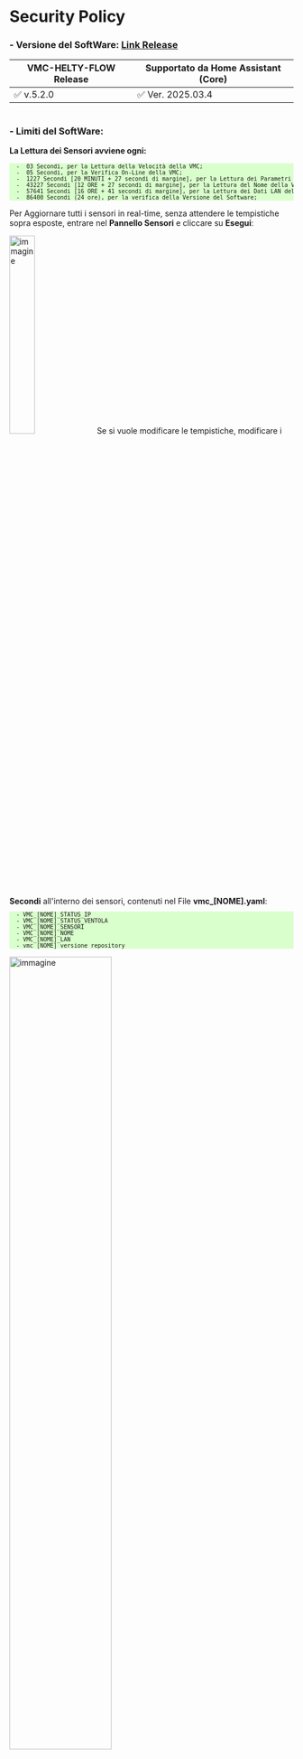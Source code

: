 # Security Policy

### - Versione del SoftWare: [Link Release](https://github.com/DanRobo76/VMC-HELTY-FLOW/releases)

|          VMC-HELTY-FLOW Release          | Supportato da Home Assistant (Core)     |
| ---------------------------------------- | ----------------------------------------|
|  :white_check_mark: v.5.2.0              | :white_check_mark:   Ver. 2025.03.4     |
#
### - Limiti del SoftWare:<br>
<strong>La Lettura dei Sensori avviene ogni:</strong>
<pre style="font-size:10px; background-color: #d9ffcc;">
  -  03 Secondi, per la Lettura della Velocità della VMC;
  -  05 Secondi, per la Verifica On-Line della VMC;
  -  1227 Secondi [20 MINUTI + 27 secondi di margine], per la Lettura dei Parametri Ambientali della VMC;
  -  43227 Secondi [12 ORE + 27 secondi di margine], per la Lettura del Nome della VMC;
  -  57641 Secondi [16 ORE + 41 secondi di margine], per la Lettura dei Dati LAN della VMC;
  -  86400 Secondi (24 ore), per la verifica della Versione del Software; 
</pre>

Per Aggiornare tutti i sensori in real-time, senza attendere le tempistiche sopra esposte, entrare nel <strong>Pannello Sensori</strong> e cliccare su <strong>Esegui</strong>:

<img src="https://github-production-user-asset-6210df.s3.amazonaws.com/102819027/282233328-e868765e-e023-42cc-b371-64c0e99f36ad.png" alt="immagine" style="width:30%;">
Se si vuole modificare le tempistiche, modificare i <strong>Secondi</strong> all'interno dei sensori, contenuti nel File <strong>vmc_[NOME].yaml</strong>:<br> 
<pre style="font-size:10px; background-color: #d9ffcc;">
  - VMC_[NOME]_STATUS_IP
  - VMC_[NOME]_STATUS_VENTOLA
  - VMC_[NOME]_SENSORI
  - VMC_[NOME]_NOME
  - VMC_[NOME]_LAN
  - vmc_[NOME]_versione_repository
</pre>

<img src="https://github-production-user-asset-6210df.s3.amazonaws.com/102819027/282233228-95b0fa20-8308-49eb-a75d-d4f7183c9d7d.png" alt="immagine" style="width:60%;"><br>

e riavviare Home Assistant.

#
### - In fase di Verifica la Lettura della Temperatura Interna o Esterna minore di 0 °C:<br>     

<img src="https://github-production-user-asset-6210df.s3.amazonaws.com/102819027/282232595-cb4de785-90b8-426d-8e89-31c2244fac8d.png" alt="immagine" style="width:30%;"><br>
Condividi la stringa evidenziata dalla Freccia, per E-mail a: <a href="mailto:danilo.robotti@gmail.com">danilo.robotti@gmail.com</a>
<br><br>
Esempio Stringa dei Sensori Ambientali da Condividere:
<br>
<pre style="font-size:10px; background-color: #d9ffcc;">
VMGI,00209,00196,00708,00000,16384,02307,00224,00069,04354,00168,00000,00000,00000,00000,00000 <br>
</pre>
insieme allo ScreeShot dell'App. Air Guard: <br>

<img src="https://github-production-user-asset-6210df.s3.amazonaws.com/102819027/282240134-aaba012f-7122-4a83-b1d6-470427a67854.png" alt="immagine" style="width:15%;"><br>

, se rilevi una Temperatura Interna o Esterna minore di 0 °C (Negativa).
#
### - Rapporto Errori
[Link Release](https://github.com/DanRobo76/VMC-HELTY-FLOW/releases)
<br>
#
### - Curiosità: Impiego della VMC da remoto con l'uso di un Relè Smart, senza l'impiego di Home Assistant:<br>
<strong>1</strong> Nella VMC Flow Plus, una volta installato il relè e impostata una velocità diversa da zero, attendere 30 secondi prima di interrompere l'alimentazione;<br>
<strong>2</strong> Successivamente ripristinare l'alimentazione e portare la VMC alla Velocità 0;<br>
<strong>3</strong> Questa procedura consente attraverso l'utilizzo di un relè smart di spegnere o accendere la VMC con la velocità impostata precedentemente <strong>Punto 1</strong>, da remoto.<br>
